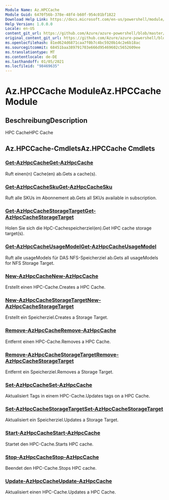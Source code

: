 ```yaml
---
Module Name: Az.HPCCache
Module Guid: 6470f56b-378e-48f4-b60f-954c01bf1822
Download Help Link: https://docs.microsoft.com/en-us/powershell/module/az.hpccache
Help Version: 1.0.0.0
Locale: en-US
content_git_url: https://github.com/Azure/azure-powershell/blob/master/src/HPCCache/HPCCache/help/Az.HPCCache.md
original_content_git_url: https://github.com/Azure/azure-powershell/blob/master/src/HPCCache/HPCCache/help/Az.HPCCache.md
ms.openlocfilehash: 81ed624d6871caa7f0b7c4bc5920b14c2e6b18ac
ms.sourcegitcommit: 68451baa389791703e666d95469602c5652609ee
ms.translationtype: MT
ms.contentlocale: de-DE
ms.lasthandoff: 01/05/2021
ms.locfileid: "98469635"
---
```

# <span data-ttu-id="e288e-101">Az.HPCCache Module</span><span class="sxs-lookup"><span data-stu-id="e288e-101">Az.HPCCache Module</span></span>
## <span data-ttu-id="e288e-102">Beschreibung</span><span class="sxs-lookup"><span data-stu-id="e288e-102">Description</span></span>
<span data-ttu-id="e288e-103">HPC Cache</span><span class="sxs-lookup"><span data-stu-id="e288e-103">HPC Cache</span></span>

## <span data-ttu-id="e288e-104">Az.HPCCache-Cmdlets</span><span class="sxs-lookup"><span data-stu-id="e288e-104">Az.HPCCache Cmdlets</span></span>
### [<span data-ttu-id="e288e-105">Get-AzHpcCache</span><span class="sxs-lookup"><span data-stu-id="e288e-105">Get-AzHpcCache</span></span>](Get-AzHpcCache.md)
<span data-ttu-id="e288e-106">Ruft einen(n) Cache(en) ab.</span><span class="sxs-lookup"><span data-stu-id="e288e-106">Gets a cache(s).</span></span>

### [<span data-ttu-id="e288e-107">Get-AzHpcCacheSku</span><span class="sxs-lookup"><span data-stu-id="e288e-107">Get-AzHpcCacheSku</span></span>](Get-AzHpcCacheSku.md)
<span data-ttu-id="e288e-108">Ruft alle SKUs im Abonnement ab.</span><span class="sxs-lookup"><span data-stu-id="e288e-108">Gets all SKUs available in subscription.</span></span>

### [<span data-ttu-id="e288e-109">Get-AzHpcCacheStorageTarget</span><span class="sxs-lookup"><span data-stu-id="e288e-109">Get-AzHpcCacheStorageTarget</span></span>](Get-AzHpcCacheStorageTarget.md)
<span data-ttu-id="e288e-110">Holen Sie sich die HpC-Cachespeicherziel(en).</span><span class="sxs-lookup"><span data-stu-id="e288e-110">Get HPC cache storage target(s).</span></span>

### [<span data-ttu-id="e288e-111">Get-AzHpcCacheUsageModel</span><span class="sxs-lookup"><span data-stu-id="e288e-111">Get-AzHpcCacheUsageModel</span></span>](Get-AzHpcCacheUsageModel.md)
<span data-ttu-id="e288e-112">Ruft alle usageModels für DAS NFS-Speicherziel ab.</span><span class="sxs-lookup"><span data-stu-id="e288e-112">Gets all usageModels for NFS Storage Target.</span></span>

### [<span data-ttu-id="e288e-113">New-AzHpcCache</span><span class="sxs-lookup"><span data-stu-id="e288e-113">New-AzHpcCache</span></span>](New-AzHpcCache.md)
<span data-ttu-id="e288e-114">Erstellt einen HPC-Cache.</span><span class="sxs-lookup"><span data-stu-id="e288e-114">Creates a HPC Cache.</span></span>

### [<span data-ttu-id="e288e-115">New-AzHpcCacheStorageTarget</span><span class="sxs-lookup"><span data-stu-id="e288e-115">New-AzHpcCacheStorageTarget</span></span>](New-AzHpcCacheStorageTarget.md)
<span data-ttu-id="e288e-116">Erstellt ein Speicherziel.</span><span class="sxs-lookup"><span data-stu-id="e288e-116">Creates a Storage Target.</span></span>

### [<span data-ttu-id="e288e-117">Remove-AzHpcCache</span><span class="sxs-lookup"><span data-stu-id="e288e-117">Remove-AzHpcCache</span></span>](Remove-AzHpcCache.md)
<span data-ttu-id="e288e-118">Entfernt einen HPC-Cache.</span><span class="sxs-lookup"><span data-stu-id="e288e-118">Removes a HPC Cache.</span></span>

### [<span data-ttu-id="e288e-119">Remove-AzHpcCacheStorageTarget</span><span class="sxs-lookup"><span data-stu-id="e288e-119">Remove-AzHpcCacheStorageTarget</span></span>](Remove-AzHpcCacheStorageTarget.md)
<span data-ttu-id="e288e-120">Entfernt ein Speicherziel.</span><span class="sxs-lookup"><span data-stu-id="e288e-120">Removes a Storage Target.</span></span>

### [<span data-ttu-id="e288e-121">Set-AzHpcCache</span><span class="sxs-lookup"><span data-stu-id="e288e-121">Set-AzHpcCache</span></span>](Set-AzHpcCache.md)
<span data-ttu-id="e288e-122">Aktualisiert Tags in einem HPC-Cache.</span><span class="sxs-lookup"><span data-stu-id="e288e-122">Updates tags on a HPC Cache.</span></span>

### [<span data-ttu-id="e288e-123">Set-AzHpcCacheStorageTarget</span><span class="sxs-lookup"><span data-stu-id="e288e-123">Set-AzHpcCacheStorageTarget</span></span>](Set-AzHpcCacheStorageTarget.md)
<span data-ttu-id="e288e-124">Aktualisiert ein Speicherziel.</span><span class="sxs-lookup"><span data-stu-id="e288e-124">Updates a Storage Target.</span></span>

### [<span data-ttu-id="e288e-125">Start-AzHpcCache</span><span class="sxs-lookup"><span data-stu-id="e288e-125">Start-AzHpcCache</span></span>](Start-AzHpcCache.md)
<span data-ttu-id="e288e-126">Startet den HPC-Cache.</span><span class="sxs-lookup"><span data-stu-id="e288e-126">Starts HPC cache.</span></span>

### [<span data-ttu-id="e288e-127">Stop-AzHpcCache</span><span class="sxs-lookup"><span data-stu-id="e288e-127">Stop-AzHpcCache</span></span>](Stop-AzHpcCache.md)
<span data-ttu-id="e288e-128">Beendet den HPC-Cache.</span><span class="sxs-lookup"><span data-stu-id="e288e-128">Stops HPC cache.</span></span>

### [<span data-ttu-id="e288e-129">Update-AzHpcCache</span><span class="sxs-lookup"><span data-stu-id="e288e-129">Update-AzHpcCache</span></span>](Update-AzHpcCache.md)
<span data-ttu-id="e288e-130">Aktualisiert einen HPC-Cache.</span><span class="sxs-lookup"><span data-stu-id="e288e-130">Updates a HPC Cache.</span></span>

